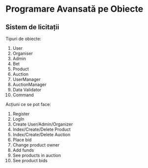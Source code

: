 # Programare Avansată pe Obiecte
## Sistem de licitații

Tipuri de obiecte:

1. User
2. Organiser
3. Admin
4. Bet
5. Product
6. Auction
7. UserManager
8. AuctionManager
9. Data Validator
10. Command


Acțiuni ce se pot face:

1. Register
2. LogIn
3. Create User/Admin/Organizer
4. Index/Create/Delete Product
5. Index/Create/Delete Auction
6. Place bid
7. Change product owner
8. Add funds
9. See products in auction
10. See product bids
